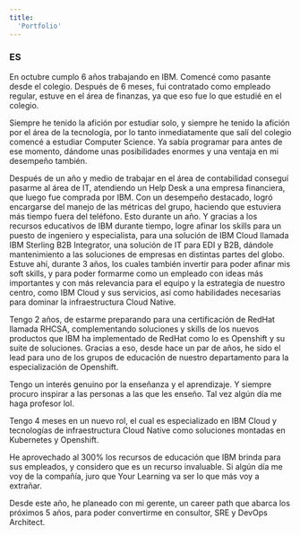 ```yaml
---
title:
  'Portfolio'
---
```


### ES

En octubre cumplo 6 años trabajando en IBM. Comencé como pasante desde el colegio. Después de 6 meses, fui contratado como empleado regular, estuve en el área de finanzas, ya que eso fue lo que estudié en el colegio. 

Siempre he tenido la afición por estudiar solo, y siempre he tenido la afición por el área de la tecnología, por lo tanto inmediatamente que salí del colegio comencé a estudiar Computer Science. Ya sabía programar para antes de ese momento, dándome unas posibilidades enormes y una ventaja en mi desempeño también.

Después de un año y medio de trabajar en el área de contabilidad conseguí pasarme al área de IT, atendiendo un Help Desk a una empresa financiera, que luego fue comprada por IBM. Con un desempeño destacado, logró encargarse del manejo de las métricas del grupo, haciendo que estuviera más tiempo fuera del teléfono. Esto durante un año. Y gracias a los recursos educativos de IBM durante tiempo, logre afinar los skills para un puesto de ingeniero y especialista, para una solución de IBM Cloud llamada IBM Sterling B2B Integrator, una solución de IT para EDI y B2B, dándole mantenimiento a las soluciones de empresas en distintas partes del globo. Estuve ahí, durante 3 años, los cuales también invertir para poder afinar mis soft skills, y para poder formarme como un empleado con ideas más importantes y con más relevancia para el equipo y la estrategia de nuestro centro, como IBM Cloud y sus servicios, así como habilidades necesarias para dominar la infraestructura Cloud Native.

Tengo 2 años, de estarme preparando para una certificación de RedHat llamada RHCSA, complementando soluciones y skills de los nuevos productos que IBM ha implementado de RedHat como lo es Openshift y su suite de soluciones. Gracias a eso, desde hace un par de años, he sido el lead para uno de los grupos de educación de nuestro departamento para la especialización de Openshift. 

Tengo un interés genuino por la enseñanza y el aprendizaje. Y siempre procuro inspirar a las personas a las que les enseño. Tal vez algún día me haga profesor lol.

Tengo 4 meses en un nuevo rol, el cual es especializado en IBM Cloud y tecnologías de infraestructura Cloud Native como soluciones montadas en Kubernetes y Openshift.

He aprovechado al 300% los recursos de educación que IBM brinda para sus empleados, y considero que es un recurso invaluable. Si algún día me voy de la compañía, juro que Your Learning va ser lo que más voy a extrañar.

Desde este año, he planeado con mi gerente, un career path que abarca los próximos 5 años, para poder convertirme en consultor, SRE y DevOps Architect.
